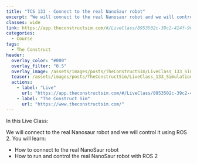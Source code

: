 ```yaml
---
title: "TCS 133 - Connect to the real NanoSaur robot"
excerpt: "We will connect to the real Nanosaur robot and we will control it using ROS 2."
classes: wide
link: https://app.theconstructsim.com/#/LiveClass/8953502c-39c2-414f-9685-db54cac211bb
categories:
  - Course
tags:
  - The Construct
header:
  overlay_color: "#000"
  overlay_filter: "0.5"
  overlay_image: /assets/images/posts/TheConstructSim/LiveClass_133_Simulation-to-real.jpg
  teaser: /assets/images/posts/TheConstructSim/LiveClass_133_Simulation-to-real.jpg
  actions:
    - label: "Live"
      url: "https://app.theconstructsim.com/#/LiveClass/8953502c-39c2-414f-9685-db54cac211bb"
    - label: "The Construct Sim"
      url: "https://www.theconstructsim.com/"
---
```


In this Live Class:

We will connect to the real Nanosaur robot and we will control it using ROS 2. You will learn:

* How to connect to the real NanoSaur robot
* How to run and control the real NanoSaur robot with ROS 2
